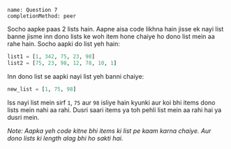 ```ngMeta
name: Question 7
completionMethod: peer
```

Socho aapke paas 2 lists hain. Aapne aisa code likhna hain jisse ek nayi list banne jisme inn dono lists ke woh item hone chaiye ho dono list mein aa rahe hain. Socho aapki do list yeh hain:

```python
list1 = [1, 342, 75, 23, 98]
list2 = [75, 23, 98, 12, 78, 10, 1]
```

Inn dono list se aapki nayi list yeh banni chaiye:

```python
new_list = [1, 75, 98]
```

Iss nayi list mein sirf `1`, `75` aur `98` isliye hain kyunki aur koi bhi items dono lists mein nahi aa rahi. Dusri saari items ya toh pehli list mein aa rahi hai ya dusri mein.

*Note: Aapka yeh code kitne bhi items ki list pe kaam karna chaiye. Aur dono lists ki length alag bhi ho sakti hai.*